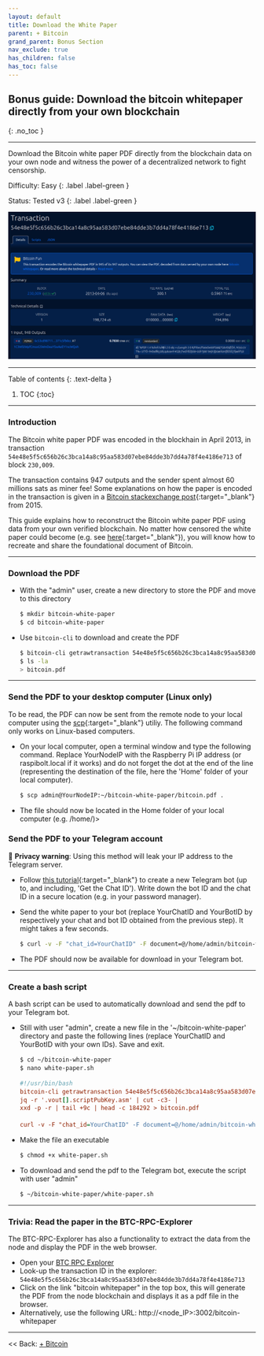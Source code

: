 ```yaml
---
layout: default
title: Download the White Paper
parent: + Bitcoin
grand_parent: Bonus Section
nav_exclude: true
has_children: false
has_toc: false
---
```


## Bonus guide: Download the bitcoin whitepaper directly from your own blockchain
{: .no_toc }

---

Download the Bitcoin white paper PDF directly from the blockchain data on your own node and witness the power of a decentralized network to fight censorship. 

Difficulty: Easy
{: .label .label-green }

Status: Tested v3
{: .label .label-green }

![white paper transaction](../../images/white-paper-transac.png)

---

Table of contents
{: .text-delta }

1. TOC
{:toc}

---

### Introduction

The Bitcoin white paper PDF was encoded in the blockhain in April 2013, in transaction `54e48e5f5c656b26c3bca14a8c95aa583d07ebe84dde3b7dd4a78f4e4186e713` of block `230,009`.  

The transaction contains 947 outputs and the sender spent almost 60 millions sats as miner fee! Some explanations on how the paper is encoded in the transaction is given in a [Bitcoin stackexchange post](https://bitcoin.stackexchange.com/questions/35959/how-is-the-whitepaper-decoded-from-the-blockchain-tx-with-1000x-m-of-n-multisi/35970#35970){:target="_blank"} from 2015.  

This guide explains how to reconstruct the Bitcoin white paper PDF using data from your own verified blockchain. No matter how censored the white paper could become (e.g. see [here](https://bitcoinmagazine.com/business/copa-suing-craig-wright-over-bitcoin-white-paper-claims){:target="_blank"}), you will know how to recreate and share the foundational document of Bitcoin.

---

### Download the PDF

* With the "admin" user, create a new directory to store the PDF and move to this directory

  ```sh
  $ mkdir bitcoin-white-paper
  $ cd bitcoin-white-paper
  ```

* Use `bitcoin-cli` to download and create the PDF

  ```sh
  $ bitcoin-cli getrawtransaction 54e48e5f5c656b26c3bca14a8c95aa583d07ebe84dde3b7dd4a78f4e4186e713 true | jq -r '.vout[].scriptPubKey.asm' | cut -c3- | xxd -p -r | tail +9c | head -c 184292 > bitcoin.pdf
  $ ls -la
  > bitcoin.pdf
  ```

---
  
### Send the PDF to your desktop computer (Linux only)
  
To be read, the PDF can now be sent from the remote node to your local computer using the [scp](https://www.man7.org/linux/man-pages/man1/scp.1.html){:target="_blank"} utiliy. The following command only works on Linux-based computers.

* On your local computer, open a terminal window and type the following command. Replace YourNodeIP with the Raspberry Pi IP address (or raspibolt.local if it works) and do not forget the dot at the end of the line (representing the destination of the file, here the 'Home' folder of your local computer).

  ```sh
  $ scp admin@YourNodeIP:~/bitcoin-white-paper/bitcoin.pdf .
  ```
  
* The file should now be located in the Home folder of your local computer (e.g. /home/<username>)>
  
### Send the PDF to your Telegram account

🚨 **Privacy warning**: Using this method will leak your IP address to the Telegram server.

* Follow [this tutorial](https://www.shellhacks.com/telegram-api-send-message-personal-notification-bot/){:target="_blank"} to create a new Telegram bot (up to, and including, 'Get the Chat ID'). Write down the bot ID and the chat ID in a secure location (e.g. in your password manager).

* Send the white paper to your bot (replace YourChatID and YourBotID by respectively your chat and bot ID obtained from the previous step). It might takes a few seconds.

  ```sh
  $ curl -v -F "chat_id=YourChatID" -F document=@/home/admin/bitcoin-white-paper/bitcoin.pdf https://api.telegram.org/botYourBotID/sendDocument
  ```
  
* The PDF should now be available for download in your Telegram bot.
  
---

### Create a bash script 

A bash script can be used to automatically download and send the pdf to your Telegram bot.

* Still with user "admin", create a new file in the '~/bitcoin-white-paper' directory and paste the following lines (replace YourChatID and YourBotID with your own IDs). Save and exit.

  ```sh
  $ cd ~/bitcoin-white-paper
  $ nano white-paper.sh
  ```
  
  ```ini
  #!/usr/bin/bash
  bitcoin-cli getrawtransaction 54e48e5f5c656b26c3bca14a8c95aa583d07ebe84dde3b7dd4a78f4e4186e713 true |
  jq -r '.vout[].scriptPubKey.asm' | cut -c3- |
  xxd -p -r | tail +9c | head -c 184292 > bitcoin.pdf

  curl -v -F "chat_id=YourChatID" -F document=@/home/admin/bitcoin-white-paper/bitcoin.pdf https://api.telegram.org/botYourBotID/sendDocument
  ```
  
* Make the file an executable

  ```sh
  $ chmod +x white-paper.sh
  ```

* To download and send the pdf to the Telegram bot, execute the script with user "admin"

  ```sh
  $ ~/bitcoin-white-paper/white-paper.sh
  ```

---
  
### Trivia: Read the paper in the BTC-RPC-Explorer 

The BTC-RPC-Explorer has also a functionality to extract the data from the node and display the PDF in the web browser.
* Open your [BTC RPC Explorer](https://raspibolt.org/btcrpcexplorer.html)
* Look-up the transaction ID in the explorer: `54e48e5f5c656b26c3bca14a8c95aa583d07ebe84dde3b7dd4a78f4e4186e713`
* Click on the link "bitcoin whitepaper" in the top box, this will generate the PDF from the node blockchain and displays it as a pdf file in the browser.
* Alternatively, use the following URL: http://<node_IP>:3002/bitcoin-whitepaper
  
---

<< Back: [+ Bitcoin](index.md)
